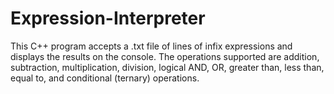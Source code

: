 # Expression-Interpreter
This C++ program accepts a .txt file of lines of infix expressions and displays the results on the console. The operations supported are addition, subtraction, multiplication, division, logical AND, OR, greater than, less than, equal to, and conditional (ternary) operations.
